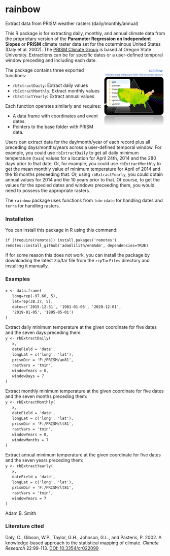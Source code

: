 # rainbow

Extract data from PRISM weather rasters (daily/monthly/annual)

This R package is for extracting daily, monthly, and annual climate data from the proprietary version of the **Parameter Regression on Independent Slopes** or **PRISM** climate raster data set for the coterminous United States (Daly et al. 2002). The [PRISM Climate Group](https://prism.oregonstate.edu) is based at Oregon State University. Extractions can be for specific dates or a user-defined temporal window preceding and including each date.
 
<img align="right" src="prism.png" height="190"/>  

The package contains three exported functions:
* `rbExtractDaily`: Extract daily values
* `rbExtractMonthly`: Extract monthly values
* `rbExtractYearly`: Extract annual values

Each function operates similarly and requires:
* A data frame with coordinates and event dates.
* Pointers to the base folder with PRISM data.  

Users can extract data for the day/month/year of each record plus all preceding days/months/years across a user-defined temporal window. For example, you could use `rbExtractDaily` to get all daily minimum temperature (`tmin`) values for a location for April 24th, 2014 and the 280 days prior to that date. Or, for example, you could use `rbExtractMonthly` to get the mean monthly value of minimum temperature for April of 2014 and the 18 months preceeding that. Or, using `rbExtractYearly`, you could obtain annual values for 2014 and the 10 years prior to that.  Of course, to get the values for the specied dates and windows preceeding them, you would need to possess the appropriate rasters.

The `rainbow` package uses functions from `lubridate` for handling dates and `terra` for handling rasters.

### Installation ###
You can install this package in R using this command:

`if (!require(remotes)) install.pakages('remotes')`
`remotes::install_github('adamlilith/enmSdm', dependencies=TRUE)`  

If for some reason this does not work, you can install the package by downloading the latest zip/tar file from the `zipTarFiles` directory and installing it manually.

### Examples ###
`x <- data.frame(`  
`	long=rep(-97.66, 5),`  
`	lat=rep(38.37, 5),`  
`	date=c('2015-12-31', '1981-01-05', '2020-12-01',`  
`	'2019-01-05', '1895-05-01')`  
`)`  

Extract daily minimum temperature at the given coordinate for five dates and the seven days preceding them:  
`y <- rbExtractDaily(`  
`	x,`  
`	dateField = 'date',`  
`	longLat = c('long', 'lat'),`  
`	prismDir = 'F:/PRISM/an81',`  
`	rastVars = 'tmin',`  
`	windowYears = 0,`  
`	windowDays = 7`  
`)`  

Extract monthly minimum temperature at the given coordinate for five dates and the seven months preceding them:  
`y <- rbExtractMonthly(`  
`	x,`  
`	dateField = 'date',`  
`	longLat = c('long', 'lat'),`  
`	prismDir = 'F:/PRISM/lt81',`  
`	rastVars = 'tmin',`  
`	windowYears = 0,`  
`	windowMonths = 7`  
`)`  

Extract annual minimum temperature at the given coordinate for five dates and the seven years preceding them:  
`y <- rbExtractYearly(`  
`	x,`  
`	dateField = 'date',`  
`	longLat = c('long', 'lat'),`  
`	prismDir = 'F:/PRISM/lt81',`  
`	rastVars = 'tmin',`  
`	windowYears = 7`  
`)`  

Adam B. Smith

### Literature cited ###
Daly, C., Gibson, W.P., Taylor, G.H., Johnson, G.L., and Pasteris, P.  2002.  A knowledge-based approach to the statistical mapping of climate.  *Climate Research* 22:99-113. [DOI: 10.3354/cr022099](http://dx.doi.org/10.3354/cr022099)
